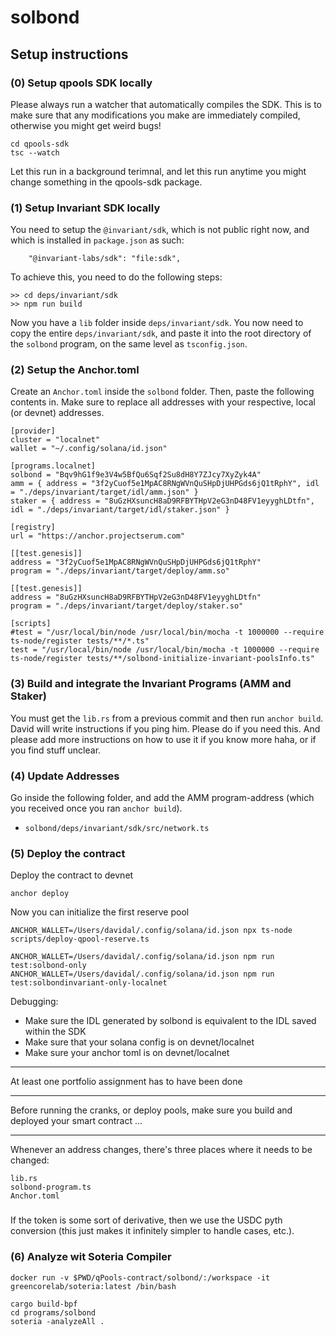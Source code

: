 # solbond

## Setup instructions

### (0) Setup qpools SDK locally

Please always run a watcher that automatically compiles the SDK. 
This is to make sure that any modifications you make are immediately compiled, otherwise you might get weird bugs!

``` 
cd qpools-sdk
tsc --watch
```

Let this run in a background terimnal, and let this run anytime you might change something in the qpools-sdk package.

### (1) Setup Invariant SDK locally

You need to setup the `@invariant/sdk`, which is not public right now, and which is installed in `package.json` as such:

``` 
    "@invariant-labs/sdk": "file:sdk",
```

To achieve this, you need to do the following steps:

```
>> cd deps/invariant/sdk
>> npm run build
```

Now you have a `lib` folder inside `deps/invariant/sdk`. 
You now need to copy the entire `deps/invariant/sdk`, and paste it into the root directory of the `solbond` program, 
on the same level as `tsconfig.json`.


### (2) Setup the Anchor.toml

Create an `Anchor.toml` inside the `solbond` folder. 
Then, paste the following contents in. 
Make sure to replace all addresses with your respective, local (or devnet) addresses.

``` 
[provider]
cluster = "localnet"
wallet = "~/.config/solana/id.json"

[programs.localnet]
solbond = "Bqv9hG1f9e3V4w5BfQu6Sqf2Su8dH8Y7ZJcy7XyZyk4A"
amm = { address = "3f2yCuof5e1MpAC8RNgWVnQuSHpDjUHPGds6jQ1tRphY", idl = "./deps/invariant/target/idl/amm.json" }
staker = { address = "8uGzHXsuncH8aD9RFBYTHpV2eG3nD48FV1eyyghLDtfn", idl = "./deps/invariant/target/idl/staker.json" }

[registry]
url = "https://anchor.projectserum.com"

[[test.genesis]]
address = "3f2yCuof5e1MpAC8RNgWVnQuSHpDjUHPGds6jQ1tRphY"
program = "./deps/invariant/target/deploy/amm.so"

[[test.genesis]]
address = "8uGzHXsuncH8aD9RFBYTHpV2eG3nD48FV1eyyghLDtfn"
program = "./deps/invariant/target/deploy/staker.so"

[scripts]
#test = "/usr/local/bin/node /usr/local/bin/mocha -t 1000000 --require ts-node/register tests/**/*.ts"
test = "/usr/local/bin/node /usr/local/bin/mocha -t 1000000 --require ts-node/register tests/**/solbond-initialize-invariant-poolsInfo.ts"
```


### (3) Build and integrate the Invariant Programs (AMM and Staker)

You must get the `lib.rs` from a previous commit and then run `anchor build`. 
David will write instructions if you ping him. 
Please do if you need this.
And please add more instructions on how to use it if you know more haha, or if you find stuff unclear.


### (4) Update Addresses

Go inside the following folder, and add the AMM program-address (which you received once you ran `anchor build`).

- `solbond/deps/invariant/sdk/src/network.ts`


### (5) Deploy the contract

Deploy the contract to devnet

``` 
anchor deploy
```

Now you can initialize the first reserve pool

``` 
ANCHOR_WALLET=/Users/davidal/.config/solana/id.json npx ts-node scripts/deploy-qpool-reserve.ts
```

``` 
ANCHOR_WALLET=/Users/davidal/.config/solana/id.json npm run test:solbond-only
ANCHOR_WALLET=/Users/davidal/.config/solana/id.json npm run test:solbondinvariant-only-localnet
```

Debugging:

- Make sure the IDL generated by solbond is equivalent to the IDL saved within the SDK
- Make sure that your solana config is on devnet/localnet
- Make sure your anchor toml is on devnet/localnet


-------

At least one portfolio assignment has to have been done


-----

Before running the cranks, or deploy pools, make sure you build and deployed your smart contract ...


----

Whenever an address changes, there's three places where it needs to be changed:
```
lib.rs
solbond-program.ts
Anchor.toml
```

###

If the token is some sort of derivative, then we use the USDC pyth conversion (this just makes it infinitely simpler to handle cases, etc.).


### (6) Analyze wit Soteria Compiler


```
docker run -v $PWD/qPools-contract/solbond/:/workspace -it greencorelab/soteria:latest /bin/bash

cargo build-bpf
cd programs/solbond
soteria -analyzeAll .
```
